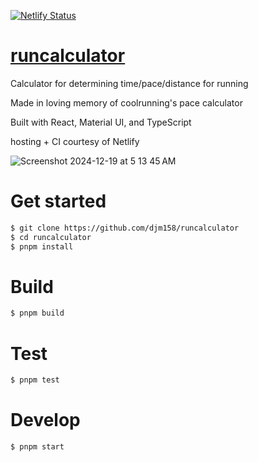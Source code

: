 [![Netlify Status](https://api.netlify.com/api/v1/badges/6b0cc0c5-26fb-40e5-a4a9-3e1d893c429b/deploy-status)](https://app.netlify.com/sites/musing-wiles-f46ad5/deploys)

# [runcalculator](https://runner-math.netlify.app/)

Calculator for determining time/pace/distance for running

Made in loving memory of coolrunning's pace calculator

Built with React, Material UI, and TypeScript

hosting + CI courtesy of Netlify

![Screenshot 2024-12-19 at 5 13 45 AM](https://github.com/user-attachments/assets/98d5b8fe-f0a1-44df-884a-75e819ade015)

# Get started

```sh
$ git clone https://github.com/djm158/runcalculator
$ cd runcalculator
$ pnpm install
```

# Build

```sh
$ pnpm build
```

# Test

```sh
$ pnpm test
```

# Develop

```sh
$ pnpm start
```
